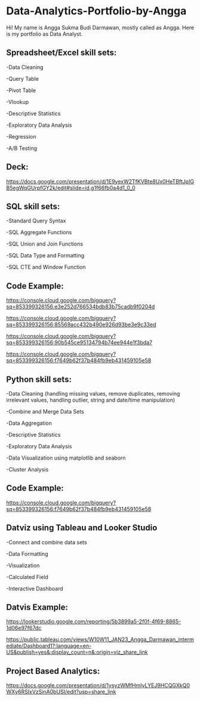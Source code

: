 # Data-Analytics-Portfolio-by-Angga

Hi! My name is Angga Sukma Budi Darmawan, mostly called as Angga. Here is my portfolio as Data Analyst.

## Spreadsheet/Excel skill sets:

-Data Cleaning

-Query Table

-Pivot Table

-Vlookup

-Descriptive Statistics

-Exploratory Data Analysis

-Regression

-A/B Testing


## Deck:

https://docs.google.com/presentation/d/1E9yexW2TfKVBte8Ux0HeTBftJpIGB5egWqGUrpfGY2k/edit#slide=id.g1f66fb0a4d1_0_0

## SQL skill sets:

-Standard Query Syntax

-SQL Aggregate Functions

-SQL Union and Join Functions

-SQL Data Type and Formatting

-SQL CTE and Window Function

## Code Example:

https://console.cloud.google.com/bigquery?sq=853399326156:e3e252d766534bdb83b75cadb9f0204d

https://console.cloud.google.com/bigquery?sq=853399326156:85569acc432b490e926d93be3e9c33ed

https://console.cloud.google.com/bigquery?sq=853399326156:90b545ce95134794b74ee944e1f3bda7

https://console.cloud.google.com/bigquery?sq=853399326156:f7649b62f37b484fb9eb431459105e58

## Python skill sets:

-Data Cleaning (handling missing values, remove duplicates, removing irrelevant values, handling outlier, string and date/time manipulation)

-Combine and Merge Data Sets

-Data Aggregation

-Descriptive Statistics

-Exploratory Data Analysis

-Data Visualization using matplotlib and seaborn

-Cluster Analysis

## Code Example:

https://console.cloud.google.com/bigquery?sq=853399326156:f7649b62f37b484fb9eb431459105e58

## Datviz using Tableau and Looker Studio

-Connect and combine data sets

-Data Formatting

-Visualization

-Calculated Field

-Interactive Dashboard

## Datvis Example:

https://lookerstudio.google.com/reporting/5b3899a5-2f0f-4f69-8865-1d06e97f67dc

https://public.tableau.com/views/W10W11_JAN23_Angga_Darmawan_intermediate/Dashboard1?:language=en-US&publish=yes&:display_count=n&:origin=viz_share_link

## Project Based Analytics:

https://docs.google.com/presentation/d/1ysyzWMfHmIyLYEJ9HCQGXkQ0WXy6RSIxVzSinA0bUSI/edit?usp=share_link

